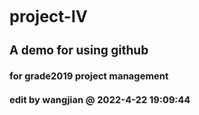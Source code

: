 # project-IV
## A demo for using github
### for grade2019 project management
### edit by wangjian @ 2022-4-22 19:09:44
